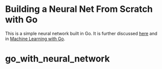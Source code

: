 # Building a Neural Net From Scratch with Go

This is a simple neural network built in Go.  It is further discussed [here](https://datadan.io/blog/neural-net-with-go) and in [Machine Learning with Go](https://www.packtpub.com/big-data-and-business-intelligence/machine-learning-go).
# go_with_neural_network
